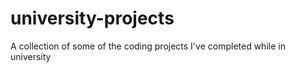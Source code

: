 # university-projects
A collection of some of the coding projects I've completed while in university
